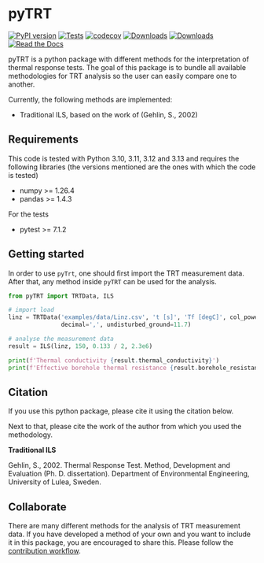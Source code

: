 # pyTRT

[![PyPI version](https://badge.fury.io/py/pyTRT.svg)](https://badge.fury.io/py/pyTRT)
[![Tests](https://github.com/wouterpeere/pyTRT/actions/workflows/test.yml/badge.svg)](https://github.com/wouterpeere/pyTRT/actions/workflows/test.yml)
[![codecov](https://codecov.io/gh/wouterpeere/pyTRT/branch/main/graph/badge.svg?token=I9WWHW60OD)](https://codecov.io/gh/wouterpeere/pyTRT)
[![Downloads](https://static.pepy.tech/personalized-badge/pyTRT?period=total&units=international_system&left_color=black&right_color=blue&left_text=Downloads)](https://pepy.tech/project/pyTRT)
[![Downloads](https://static.pepy.tech/personalized-badge/pyTRT?period=week&units=international_system&left_color=black&right_color=orange&left_text=Downloads%20last%20week)](https://pepy.tech/project/pyTRT)
[![Read the Docs](https://readthedocs.org/projects/pyTRT/badge/?version=latest)](https://pyTRT.readthedocs.io/en/latest/)

pyTRT is a python package with different methods for the interpretation of thermal response tests. The goal of this
package is to
bundle all available methodologies for TRT analysis so the user can easily compare one to another.

Currently, the following methods are implemented:

- Traditional ILS, based on the work of (Gehlin, S., 2002)

## Requirements

This code is tested with Python 3.10, 3.11, 3.12 and 3.13 and requires the following libraries (the versions mentioned
are the ones with which the code is tested)

- numpy >= 1.26.4
- pandas >= 1.4.3

For the tests

- pytest >= 7.1.2

## Getting started

In order to use `pyTrt`, one should first import the TRT measurement data. After that, any method inside `pyTRT` can be
used for the analysis.

```python
from pyTRT import TRTData, ILS

# import load
linz = TRTData('examples/data/Linz.csv', 't [s]', 'Tf [degC]', col_power='P [W]',
               decimal=',', undisturbed_ground=11.7)

# analyse the measurement data
result = ILS(linz, 150, 0.133 / 2, 2.3e6)

print(f'Thermal conductivity {result.thermal_conductivity}')
print(f'Effective borehole thermal resistance {result.borehole_resistance}')
````

## Citation

If you use this python package, please cite it using the citation below.

Next to that, please cite the work of the author from which you used the methodology.

**Traditional ILS**

Gehlin, S., 2002. Thermal Response Test. Method, Development and Evaluation (Ph. D. dissertation). Department of
Environmental Engineering, University of Lulea, Sweden.

## Collaborate

There are many different methods for the analysis of TRT measurement data. If you have developed a method of your own
and you want to include it in this package, you are encouraged to share this. Please follow the [contribution workflow](CONTRIBUTING.md).
